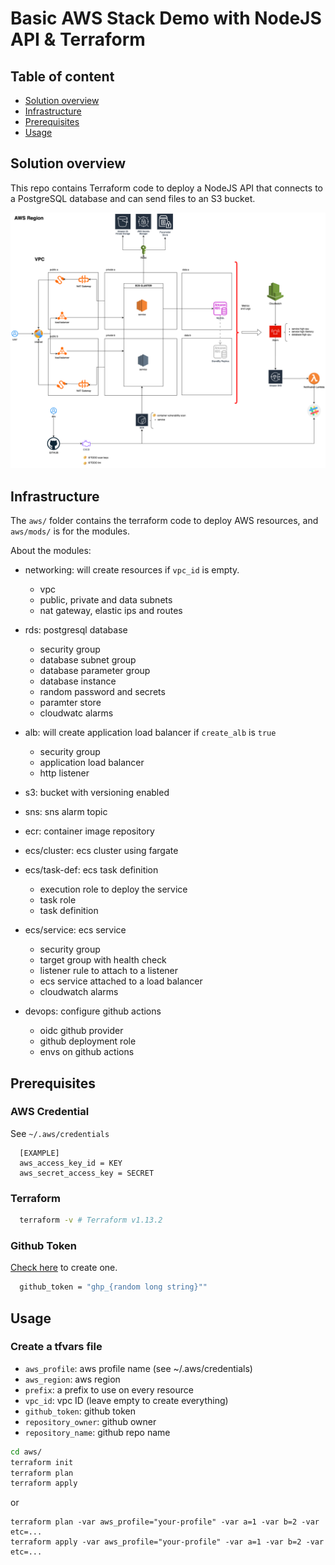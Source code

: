 # Basic AWS Stack Demo with NodeJS API & Terraform

## Table of content

   * [Solution overview](#solution-overview)
   * [Infrastructure](#infrastructure)
   * [Prerequisites](#prerequisites)
   * [Usage](#usage)




## Solution overview

This repo contains Terraform code to deploy a NodeJS API that connects to a PostgreSQL database and can send files to an S3 bucket.

<p align="center">
  <img src="docs/solution.png"/>
</p>




## Infrastructure

The `aws/` folder contains the terraform code to deploy AWS resources, and `aws/mods/` is for the modules.

About the modules:

- networking: will create resources if `vpc_id` is empty.
  - vpc
  - public, private and data subnets
  - nat gateway, elastic ips and routes

- rds: postgresql database
  - security group
  - database subnet group
  - database parameter group
  - database instance
  - random password and secrets 
  - paramter store
  - cloudwatc alarms

- alb: will create application load balancer if `create_alb` is `true`
  - security group
  - application load balancer
  - http listener

- s3: bucket with versioning enabled
- sns: sns alarm topic 
- ecr: container image repository
- ecs/cluster: ecs cluster using fargate
- ecs/task-def: ecs task definition
  - execution role to deploy the service
  - task role
  - task definition

- ecs/service: ecs service
  - security group
  - target group with health check
  - listener rule to attach to a listener
  - ecs service attached to a load balancer
  - cloudwatch alarms

- devops: configure github actions
  - oidc github provider
  - github deployment role
  - envs on github actions


## Prerequisites

### AWS Credential
See `~/.aws/credentials`
```
  [EXAMPLE]
  aws_access_key_id = KEY
  aws_secret_access_key = SECRET
```
### Terraform
```bash
  terraform -v # Terraform v1.13.2
```

### Github Token

[Check here](https://docs.github.com/en/github/authenticating-to-github/creating-a-personal-access-token) to create one.
```bash
  github_token = "ghp_{random long string}""
```


## Usage

### Create a tfvars file

+ `aws_profile`: aws profile name (see ~/.aws/credentials)
+ `aws_region`: aws region
+ `prefix`: a prefix to use on every resource
+ `vpc_id`: vpc ID (leave empty to create everything)
+ `github_token`: github token
+ `repository_owner`: github owner
+ `repository_name`: github repo name


```bash
cd aws/
terraform init
terraform plan
terraform apply
```

or 

```shell
terraform plan -var aws_profile="your-profile" -var a=1 -var b=2 -var etc=...
terraform apply -var aws_profile="your-profile" -var a=1 -var b=2 -var etc=...
```
